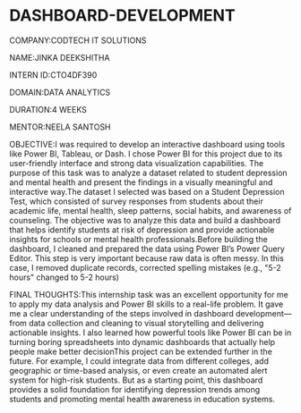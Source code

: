 # DASHBOARD-DEVELOPMENT

COMPANY:CODTECH IT SOLUTIONS

NAME:JINKA DEEKSHITHA

INTERN ID:CTO4DF390

DOMAIN:DATA ANALYTICS

DURATION:4 WEEKS

MENTOR:NEELA SANTOSH

 OBJECTIVE:I was required to develop an interactive dashboard using tools like Power BI, Tableau, or Dash. I chose Power BI for this project due to its user-friendly interface and strong data visualization capabilities. The purpose of this task was to analyze a dataset related to student depression and mental health and present the findings in a visually meaningful and interactive way.The dataset I selected was based on a Student Depression Test, which consisted of survey responses from students about their academic life, mental health, sleep patterns, social habits, and awareness of counseling. The objective was to analyze this data and build a dashboard that helps identify students at risk of depression and provide actionable insights for schools or mental health professionals.Before building the dashboard, I cleaned and prepared the data using Power BI’s Power Query Editor. This step is very important because raw data is often messy. In this case, I removed duplicate records, corrected spelling mistakes (e.g., "5-2 hours" changed to 5-2 hours)
 
 FINAL THOUGHTS:This internship task was an excellent opportunity for me to apply my data analysis and Power BI skills to a real-life problem. It gave me a clear understanding of the steps involved in dashboard development—from data collection and cleaning to visual storytelling and delivering actionable insights. I also learned how powerful tools like Power BI can be in turning boring spreadsheets into dynamic dashboards that actually help people make better decisionThis project can be extended further in the future. For example, I could integrate data from different colleges, add geographic or time-based analysis, or even create an automated alert system for high-risk students. But as a starting point, this dashboard provides a solid foundation for identifying depression trends among students and promoting mental health awareness in education systems.
